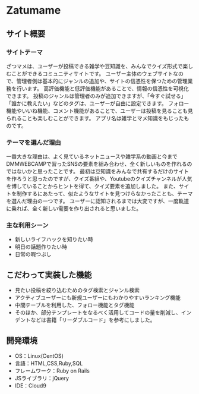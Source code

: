 # Zatumame

## サイト概要
### サイトテーマ
ざつマメは、ユーザーが投稿できる雑学や豆知識を、みんなでクイズ形式で楽しむことができるコミュニティサイトです。
ユーザー主体のウェブサイトなので、管理者側は基本的にジャンルの追加や、サイトの信憑性を保つための管理業務を行います。
高評価機能と低評価機能があることで、情報の信憑性を可視化できます。
投稿のジャンルは管理者のみが追加できますが、「今すぐ試せる」「誰かに教えたい」などのタグは、ユーザーが自由に設定できます。
フォロー機能やいいね機能、コメント機能があることで、ユーザーは投稿を見ることも見られることも楽しむことができます。
アプリ名は雑学とマメ知識をもじったものです。

### テーマを選んだ理由
一番大きな理由は、よく見ているネットニュースや雑学系の動画と今までDMMWEBCAMPで習ったSNSの要素を組み合わせ、全く新しいものを作れるのではないかと思ったことです。
最初は豆知識をみんなで共有するだけのサイトを作ろうと思ったのですが、クイズ番組や、Youtubeのクイズチャンネルが人気を博していることからヒントを得て、クイズ要素を追加しました。
また、サイトを制作するにあたって、似たようなサイトを見つけらなかったことも、テーマを選んだ理由の一つです。
ユーザーに認知されるまでは大変ですが、一度軌道に乗れば、全く新しい需要を作り出されると思いました。

### 主な利用シーン
- 新しいライフハックを知りたい時
- 明日の話題作りたい時
- 日常の暇つぶし

## こだわって実装した機能
- 見たい投稿を絞り込むためのタグ検索とジャンル検索
- アクティブユーザーにも新規ユーザーにもわかりやすいランキング機能
- 中間テーブルを利用した、フォロー機能とタグ機能
- そのほか、部分テンプレートをなるべく活用してコードの量を削減し、インデントなどは書籍「リーダブルコード」を参考にしました。

## 開発環境
- OS：Linux(CentOS)
- 言語：HTML,CSS,Ruby,SQL
- フレームワーク：Ruby on Rails
- JSライブラリ：jQuery
- IDE：Cloud9